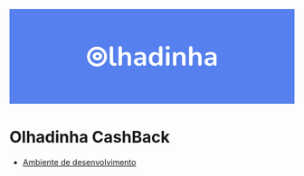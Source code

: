 
![banner](./docs/imgs/banner.png)
# Olhadinha CashBack

- [Ambiente de desenvolvimento](./docs/envoriment/ExecEnvironment.md)